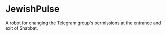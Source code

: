 # JewishPulse
A robot for changing the Telegram group's permissions at the entrance and exit of Shabbat.
